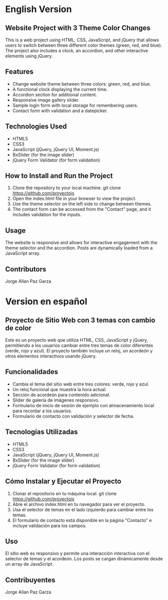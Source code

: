 # English Version

## Website Project with 3 Theme Color Changes

This is a web project using HTML, CSS, JavaScript, and jQuery that allows users to switch between three different color themes (green, red, and blue). The project also includes a clock, an accordion, and other interactive elements using jQuery.

## Features

- Change website theme between three colors: green, red, and blue.
- A functional clock displaying the current time.
- Accordion section for additional content.
- Responsive image gallery slider.
- Sample login form with local storage for remembering users.
- Contact form with validation and a datepicker.

## Technologies Used

- HTML5
- CSS3
- JavaScript (jQuery, jQuery UI, Moment.js)
- BxSlider (for the image slider)
- jQuery Form Validator (for form validation)

## How to Install and Run the Project

1. Clone the repository to your local machine.
   git clone https://github.com/proyectojs
2. Open the index.html file in your browser to view the project.
3. Use the theme selector on the left side to change between themes.
4. The contact form can be accessed from the "Contact" page, and it includes validation for the inputs.

## Usage
The website is responsive and allows for interactive engagement with the theme selector and the accordion.
Posts are dynamically loaded from a JavaScript array.

## Contributors
Jorge Allan Paz Garza

# Version en español

## Proyecto de Sitio Web con 3 temas con cambio de color

Este es un proyecto web que utiliza HTML, CSS, JavaScript y jQuery, permitiendo a los usuarios cambiar entre tres temas de color diferentes (verde, rojo y azul). El proyecto también incluye un reloj, un acordeón y otros elementos interactivos usando jQuery.

## Funcionalidades

- Cambia el tema del sitio web entre tres colores: verde, rojo y azul.
- Un reloj funcional que muestra la hora actual.
- Sección de acordeón para contenido adicional.
- Slider de galería de imágenes responsivo.
- Formulario de inicio de sesión de ejemplo con almacenamiento local para recordar a los usuarios.
- Formulario de contacto con validación y selector de fecha.

 ## Tecnologías Utilizadas

- HTML5
- CSS3
- JavaScript (jQuery, jQuery UI, Moment.js)
- BxSlider (for the image slider)
- jQuery Form Validator (for form validation)

## Cómo Instalar y Ejecutar el Proyecto

1. Clonar el repositorio en tu máquina local.
    git clone https://github.com/proyectojs
2. Abre el archivo index.html en tu navegador para ver el proyecto.
3. Usa el selector de temas en el lado izquierdo para cambiar entre los temas.
4. El formulario de contacto está disponible en la página "Contacto" e incluye validación para los campos.

## Uso
El sitio web es responsivo y permite una interacción interactiva con el selector de temas y el acordeón.
Los posts se cargan dinámicamente desde un array de JavaScript.

## Contribuyentes
Jorge Allan Paz Garza
 
